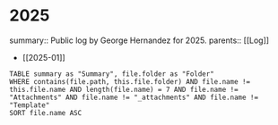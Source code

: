 # 2025

summary:: Public log by George Hernandez for 2025.
parents:: [[Log]]

- [[2025-01]]

```dataview
TABLE summary as "Summary", file.folder as "Folder"
WHERE contains(file.path, this.file.folder) AND file.name != this.file.name AND length(file.name) = 7 AND file.name != "Attachments" AND file.name != "_attachments" AND file.name != "Template"
SORT file.name ASC
```
